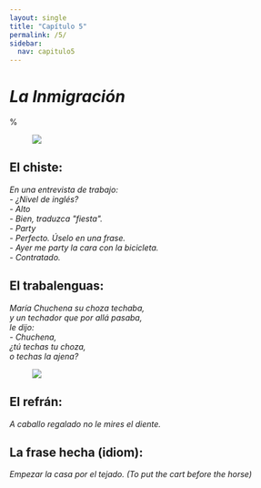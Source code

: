 ```yaml
---
layout: single
title: "Capítulo 5"
permalink: /5/
sidebar:
  nav: capitulo5
---
```


# _La Inmigración_

%

<figure style="width: 300px" class="align-right">
    <a href="https://sarroniz.github.io/S-280/images/meme18.jpg"><img src="https://sarroniz.github.io/S-280/images/meme18.jpg"></a>
</figure>

## El chiste:

_En una entrevista de trabajo:  
\- ¿Nivel de inglés?  
\- Alto    
\- Bien, traduzca "fiesta".  
\- Party  
\- Perfecto. Úselo en una frase.  
\- Ayer me party la cara con la bicicleta.  
\- Contratado._  


## El trabalenguas:

_María Chuchena su choza techaba,  
y un techador que por allá pasaba,  
le dijo:  
\- Chuchena,  
¿tú techas tu choza,  
o techas la ajena?_  

<figure style="width: 300px" class="align-right">
    <a href="https://sarroniz.github.io/S-280/images/meme11.jpg"><img src="https://sarroniz.github.io/S-280/images/meme11.jpg"></a>
</figure>

## El refrán:

_A caballo regalado no le mires el diente._


## La frase hecha (idiom):

_Empezar la casa por el tejado. (To put the cart before the horse)_
